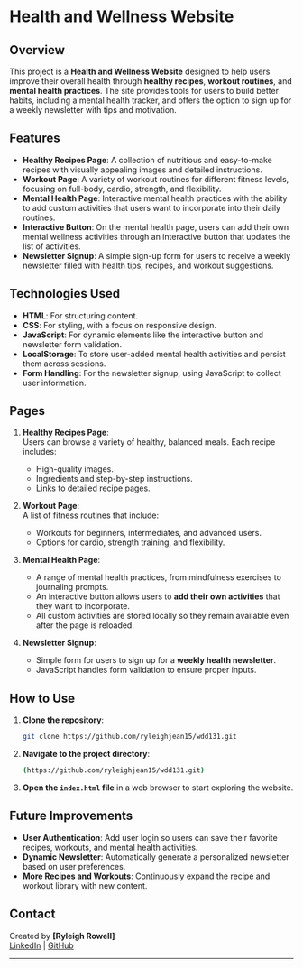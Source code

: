 # Health and Wellness Website

## Overview
This project is a **Health and Wellness Website** designed to help users improve their overall health through **healthy recipes**, **workout routines**, and **mental health practices**. The site provides tools for users to build better habits, including a mental health tracker, and offers the option to sign up for a weekly newsletter with tips and motivation.

## Features
- **Healthy Recipes Page**: A collection of nutritious and easy-to-make recipes with visually appealing images and detailed instructions.
- **Workout Page**: A variety of workout routines for different fitness levels, focusing on full-body, cardio, strength, and flexibility.
- **Mental Health Page**: Interactive mental health practices with the ability to add custom activities that users want to incorporate into their daily routines.
- **Interactive Button**: On the mental health page, users can add their own mental wellness activities through an interactive button that updates the list of activities.
- **Newsletter Signup**: A simple sign-up form for users to receive a weekly newsletter filled with health tips, recipes, and workout suggestions.

## Technologies Used
- **HTML**: For structuring content.
- **CSS**: For styling, with a focus on responsive design.
- **JavaScript**: For dynamic elements like the interactive button and newsletter form validation.
- **LocalStorage**: To store user-added mental health activities and persist them across sessions.
- **Form Handling**: For the newsletter signup, using JavaScript to collect user information.

## Pages
1. **Healthy Recipes Page**:  
   Users can browse a variety of healthy, balanced meals. Each recipe includes:
   - High-quality images.
   - Ingredients and step-by-step instructions.
   - Links to detailed recipe pages.

2. **Workout Page**:  
   A list of fitness routines that include:
   - Workouts for beginners, intermediates, and advanced users.
   - Options for cardio, strength training, and flexibility.

3. **Mental Health Page**:  
   - A range of mental health practices, from mindfulness exercises to journaling prompts.
   - An interactive button allows users to **add their own activities** that they want to incorporate.
   - All custom activities are stored locally so they remain available even after the page is reloaded.

4. **Newsletter Signup**:  
   - Simple form for users to sign up for a **weekly health newsletter**.
   - JavaScript handles form validation to ensure proper inputs.

## How to Use
1. **Clone the repository**:
    ```bash
    git clone https://github.com/ryleighjean15/wdd131.git
    ```
2. **Navigate to the project directory**:
    ```bash
    (https://github.com/ryleighjean15/wdd131.git)
    ```
3. **Open the `index.html` file** in a web browser to start exploring the website.

## Future Improvements
- **User Authentication**: Add user login so users can save their favorite recipes, workouts, and mental health activities.
- **Dynamic Newsletter**: Automatically generate a personalized newsletter based on user preferences.
- **More Recipes and Workouts**: Continuously expand the recipe and workout library with new content.

## Contact
Created by **[Ryleigh Rowell]**  
[LinkedIn]([https://www.linkedin.com/in/your-linkedin-profile](https://www.linkedin.com/in/ryleigh-rowell-947905277/)) | [GitHub](https://github.com/ryleighjean15)

---

